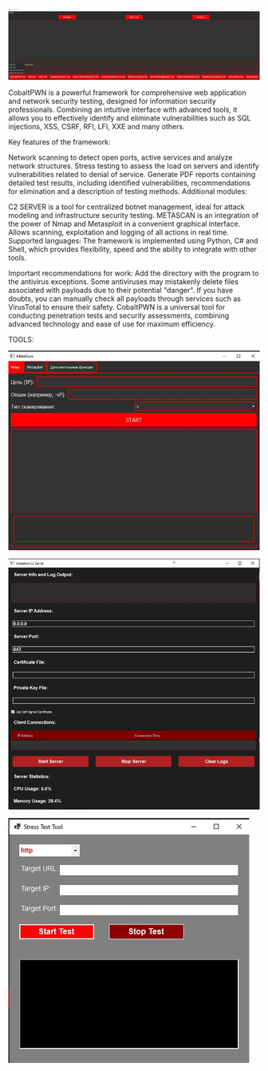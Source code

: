![alt text](https://raw.githubusercontent.com/ZolManStaff/CobaltPWN/refs/heads/main/photo_2024-12-01_15-15-26.jpg)

CobaltPWN is a powerful framework for comprehensive web application and network security testing, designed for information security professionals. Combining an intuitive interface with advanced tools, it allows you to effectively identify and eliminate vulnerabilities such as SQL injections, XSS, CSRF, RFI, LFI, XXE and many others.

Key features of the framework:

Network scanning to detect open ports, active services and analyze network structures.
Stress testing to assess the load on servers and identify vulnerabilities related to denial of service.
Generate PDF reports containing detailed test results, including identified vulnerabilities, recommendations for elimination and a description of testing methods.
Additional modules:

C2 SERVER is a tool for centralized botnet management, ideal for attack modeling and infrastructure security testing.
METASCAN is an integration of the power of Nmap and Metasploit in a convenient graphical interface. Allows scanning, exploitation and logging of all actions in real time.
Supported languages:
The framework is implemented using Python, C# and Shell, which provides flexibility, speed and the ability to integrate with other tools.

Important recommendations for work:
Add the directory with the program to the antivirus exceptions. Some antiviruses may mistakenly delete files associated with payloads due to their potential "danger".
If you have doubts, you can manually check all payloads through services such as VirusTotal to ensure their safety.
CobaltPWN is a universal tool for conducting penetration tests and security assessments, combining advanced technology and ease of use for maximum efficiency.

TOOLS:


![alt text](https://raw.githubusercontent.com/ZolManStaff/CobaltPWN/refs/heads/main/Скриншот%2026-12-2024%20143006.jpg)        

![alt text](https://raw.githubusercontent.com/ZolManStaff/CobaltPWN/refs/heads/main/Скриншот%2026-12-2024%20143031.jpg)

![alt text](https://raw.githubusercontent.com/ZolManStaff/CobaltPWN/refs/heads/main/Скриншот%2026-12-2024%20143017.jpg)


